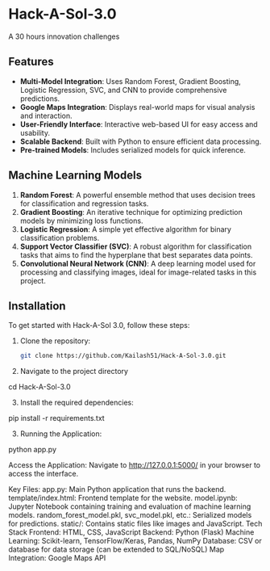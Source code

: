 # Hack-A-Sol-3.0
A 30 hours innovation challenges



## Features

- **Multi-Model Integration**: Uses Random Forest, Gradient Boosting, Logistic Regression, SVC, and CNN to provide comprehensive predictions.
- **Google Maps Integration**: Displays real-world maps for visual analysis and interaction.
- **User-Friendly Interface**: Interactive web-based UI for easy access and usability.
- **Scalable Backend**: Built with Python to ensure efficient data processing.
- **Pre-trained Models**: Includes serialized models for quick inference.

## Machine Learning Models

1. **Random Forest**: A powerful ensemble method that uses decision trees for classification and regression tasks.
2. **Gradient Boosting**: An iterative technique for optimizing prediction models by minimizing loss functions.
3. **Logistic Regression**: A simple yet effective algorithm for binary classification problems.
4. **Support Vector Classifier (SVC)**: A robust algorithm for classification tasks that aims to find the hyperplane that best separates data points.
5. **Convolutional Neural Network (CNN)**: A deep learning model used for processing and classifying images, ideal for image-related tasks in this project.

## Installation

To get started with Hack-A-Sol 3.0, follow these steps:

1. Clone the repository:
   ```bash
   git clone https://github.com/Kailash51/Hack-A-Sol-3.0.git

2. Navigate to the project directory

cd Hack-A-Sol-3.0

3. Install the required dependencies:

pip install -r requirements.txt


3. Running the Application:
   
  python app.py

  Access the Application: Navigate to http://127.0.0.1:5000/ in your browser to access the interface.



Key Files:
app.py: Main Python application that runs the backend.
template/index.html: Frontend template for the website.
model.ipynb: Jupyter Notebook containing training and evaluation of machine learning models.
random_forest_model.pkl, svc_model.pkl, etc.: Serialized models for predictions.
static/: Contains static files like images and JavaScript.
Tech Stack
Frontend: HTML, CSS, JavaScript
Backend: Python (Flask)
Machine Learning: Scikit-learn, TensorFlow/Keras, Pandas, NumPy
Database: CSV or database for data storage (can be extended to SQL/NoSQL)
Map Integration: Google Maps API
